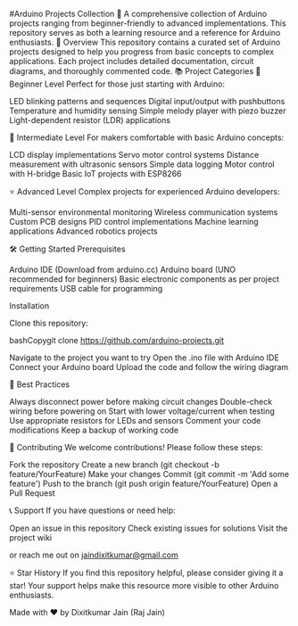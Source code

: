 #Arduino Projects Collection 🤖
A comprehensive collection of Arduino projects ranging from beginner-friendly to advanced implementations. This repository serves as both a learning resource and a reference for Arduino enthusiasts.
🎯 Overview
This repository contains a curated set of Arduino projects designed to help you progress from basic concepts to complex applications. Each project includes detailed documentation, circuit diagrams, and thoroughly commented code.
📚 Project Categories
🌱 Beginner Level
Perfect for those just starting with Arduino:

LED blinking patterns and sequences
Digital input/output with pushbuttons
Temperature and humidity sensing
Simple melody player with piezo buzzer
Light-dependent resistor (LDR) applications

🚀 Intermediate Level
For makers comfortable with basic Arduino concepts:

LCD display implementations
Servo motor control systems
Distance measurement with ultrasonic sensors
Simple data logging
Motor control with H-bridge
Basic IoT projects with ESP8266

⭐ Advanced Level
Complex projects for experienced Arduino developers:

Multi-sensor environmental monitoring
Wireless communication systems
Custom PCB designs
PID control implementations
Machine learning applications
Advanced robotics projects

🛠️ Getting Started
Prerequisites

Arduino IDE (Download from arduino.cc)
Arduino board (UNO recommended for beginners)
Basic electronic components as per project requirements
USB cable for programming

Installation

Clone this repository:

bashCopygit clone https://github.com/arduino-projects.git

Navigate to the project you want to try
Open the .ino file with Arduino IDE
Connect your Arduino board
Upload the code and follow the wiring diagram

📌 Best Practices

Always disconnect power before making circuit changes
Double-check wiring before powering on
Start with lower voltage/current when testing
Use appropriate resistors for LEDs and sensors
Comment your code modifications
Keep a backup of working code

🤝 Contributing
We welcome contributions! Please follow these steps:

Fork the repository
Create a new branch (git checkout -b feature/YourFeature)
Make your changes
Commit (git commit -m 'Add some feature')
Push to the branch (git push origin feature/YourFeature)
Open a Pull Request

📞 Support
If you have questions or need help:

Open an issue in this repository
Check existing issues for solutions
Visit the project wiki

or reach me out on jaindixitkumar@gmail.com

⭐ Star History
If you find this repository helpful, please consider giving it a star! Your support helps make this resource more visible to other Arduino enthusiasts.

Made with ❤️ by Dixitkumar Jain (Raj Jain)
